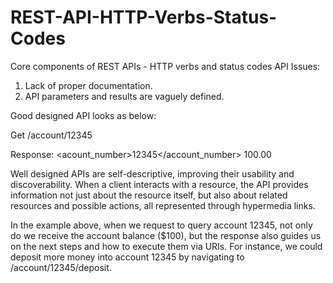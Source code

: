 # REST-API-HTTP-Verbs-Status-Codes
Core components of REST APIs - HTTP verbs and status codes
API Issues:
1. Lack of proper documentation.
2. API parameters and results are vaguely defined.


Good designed API looks as below:

Get /account/12345

Response:
<account>
<acount_number>12345</account_number>
    <balance currency="usd">100.00</balance>
    <link rel="deposit" href="/account/12345/deposit" />
    <link rel="deposit" href="/account/12345/withdraw" />
    <link rel="deposit" href="/account/12345/transfer" />
    <link rel="deposit" href="/account/12345/close" />
</account>

Well designed APIs are self-descriptive, improving their usability and discoverability. When a client interacts with a resource, the API provides information not just about the resource itself, but also about related resources and possible actions, all represented through hypermedia links.

In the example above, when we request to query account 12345, not only do we receive the account balance ($100), but the response also guides us on the next steps and how to execute them via URIs. For instance, we could deposit more money into account 12345 by navigating to /account/12345/deposit.

